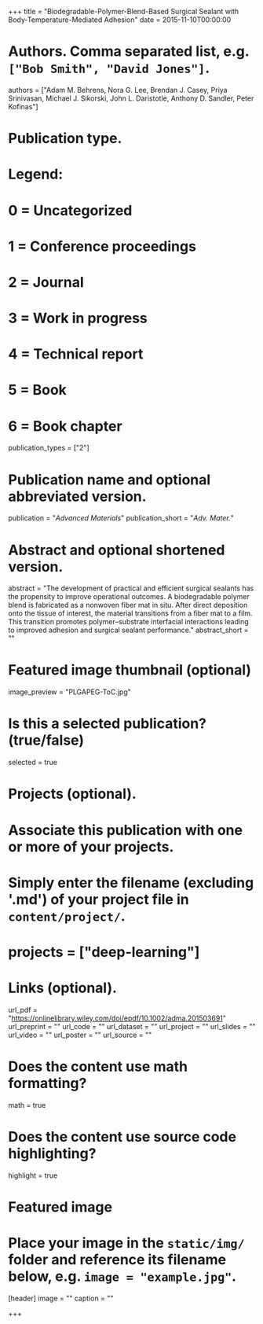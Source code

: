 +++
title = "Biodegradable-Polymer-Blend-Based Surgical Sealant with Body-Temperature-Mediated Adhesion"
date = 2015-11-10T00:00:00

# Authors. Comma separated list, e.g. `["Bob Smith", "David Jones"]`.
authors = ["Adam M. Behrens, Nora G. Lee, Brendan J. Casey, Priya Srinivasan, Michael J. Sikorski, John L. Daristotle, Anthony D. Sandler, Peter Kofinas"]

# Publication type.
# Legend:
# 0 = Uncategorized
# 1 = Conference proceedings
# 2 = Journal
# 3 = Work in progress
# 4 = Technical report
# 5 = Book
# 6 = Book chapter
publication_types = ["2"]

# Publication name and optional abbreviated version.
publication = "*Advanced Materials*"
publication_short = "*Adv. Mater.*"

# Abstract and optional shortened version.
abstract = "The development of practical and efficient surgical sealants has the propensity to improve operational outcomes. A biodegradable polymer blend is fabricated as a nonwoven fiber mat in situ. After direct deposition onto the tissue of interest, the material transitions from a fiber mat to a film. This transition promotes polymer–substrate interfacial interactions leading to improved adhesion and surgical sealant performance."
abstract_short = ""

# Featured image thumbnail (optional)
image_preview = "PLGAPEG-ToC.jpg"

# Is this a selected publication? (true/false)
selected = true

# Projects (optional).
#   Associate this publication with one or more of your projects.
#   Simply enter the filename (excluding '.md') of your project file in `content/project/`.
#  projects = ["deep-learning"]

# Links (optional).
url_pdf = "https://onlinelibrary.wiley.com/doi/epdf/10.1002/adma.201503691"
url_preprint = ""
url_code = ""
url_dataset = ""
url_project = ""
url_slides = ""
url_video = ""
url_poster = ""
url_source = ""

# Does the content use math formatting?
math = true

# Does the content use source code highlighting?
highlight = true

# Featured image
# Place your image in the `static/img/` folder and reference its filename below, e.g. `image = "example.jpg"`.
[header]
image = ""
caption = ""

+++